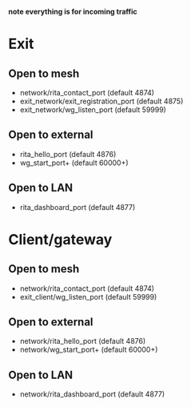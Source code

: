 **note everything is for incoming traffic**

# Exit

## Open to mesh
- network/rita_contact_port (default 4874)
- exit_network/exit_registration_port (default 4875)
- exit_network/wg_listen_port (default 59999)

## Open to external
- rita_hello_port (default 4876)
- wg_start_port+ (default 60000+)

## Open to LAN
- rita_dashboard_port (default 4877)

# Client/gateway

## Open to mesh
- network/rita_contact_port (default 4874)
- exit_client/wg_listen_port (default 59999)

## Open to external
- network/rita_hello_port (default 4876)
- network/wg_start_port+ (default 60000+)

## Open to LAN
- network/rita_dashboard_port (default 4877)